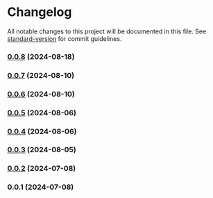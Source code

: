 # Changelog

All notable changes to this project will be documented in this file. See [standard-version](https://github.com/conventional-changelog/standard-version) for commit guidelines.

### [0.0.8](https://github.com/litospayaso/gotzon/compare/v0.0.7...v0.0.8) (2024-08-18)

### [0.0.7](https://github.com/litospayaso/gotzon/compare/v0.0.6...v0.0.7) (2024-08-10)

### [0.0.6](https://github.com/litospayaso/gotzon/compare/v0.0.5...v0.0.6) (2024-08-10)

### [0.0.5](https://github.com/litospayaso/gotzon/compare/v0.0.4...v0.0.5) (2024-08-06)

### [0.0.4](https://github.com/litospayaso/gotzon/compare/v0.0.3...v0.0.4) (2024-08-06)

### [0.0.3](https://github.com/litospayaso/gotzon/compare/v0.0.2...v0.0.3) (2024-08-05)

### [0.0.2](https://github.com/litospayaso/gotzon/compare/v0.0.1...v0.0.2) (2024-07-08)

### 0.0.1 (2024-07-08)
